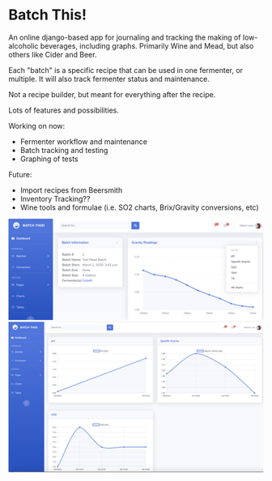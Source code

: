 # Batch This!
An online django-based app for journaling and tracking the making of low-alcoholic beverages, including graphs.  Primarily Wine and Mead, but also others like Cider and Beer.  

Each "batch" is a specific recipe that can be used in one fermenter, or multiple.  It will also track fermenter status and maintenance.  

Not a recipe builder, but meant for everything after the recipe.

Lots of features and possibilities.

Working on now:
* Fermenter workflow and maintenance
* Batch tracking and testing
* Graphing of tests

Future:
* Import recipes from Beersmith
* Inventory Tracking??
* Wine tools and formulae (i.e. SO2 charts, Brix/Gravity conversions, etc)

![](screenshots/batch_detail_preAlpha.png)
![](screenshots/batch_graph_preAlpha.png)
